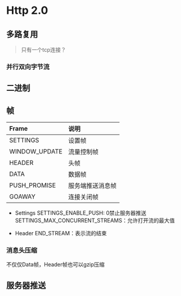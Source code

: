 # Http 2.0

## 多路复用
> 只有一个tcp连接？

### 并行双向字节流

## 二进制


## 帧
Frame | 说明
:------ | :------
SETTINGS | 设置帧
WINDOW_UPDATE | 流量控制帧
HEADER | 头帧
DATA | 数据帧
PUSH_PROMISE | 服务端推送消息帧
GOAWAY | 连接关闭帧

* Settings
SETTINGS_ENABLE_PUSH: 0禁止服务器推送
SETTINGS_MAX_CONCURRENT_STREAMS：允许打开流的最大值

* Header
END_STREAM：表示流的结束

### 消息头压缩
不仅仅Data帧，Header帧也可以gzip压缩

## 服务器推送
